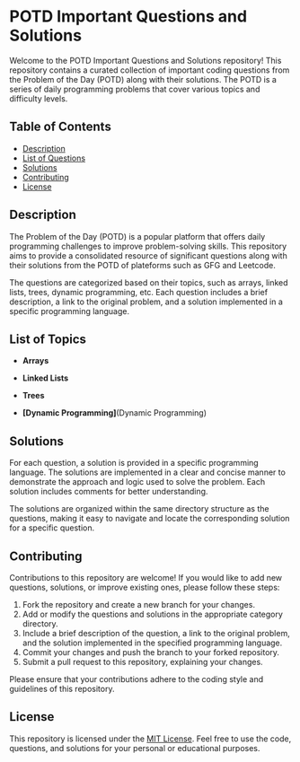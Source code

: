 # POTD Important Questions and Solutions

Welcome to the POTD Important Questions and Solutions repository! This repository contains a curated collection of important coding questions from the Problem of the Day (POTD) along with their solutions. The POTD is a series of daily programming problems that cover various topics and difficulty levels.

## Table of Contents

- [Description](#description)
- [List of Questions](#list-of-questions)
- [Solutions](#solutions)
- [Contributing](#contributing)
- [License](#license)

## Description

The Problem of the Day (POTD) is a popular platform that offers daily programming challenges to improve problem-solving skills. This repository aims to provide a consolidated resource of significant questions along with their solutions from the POTD of plateforms such as GFG and Leetcode.

The questions are categorized based on their topics, such as arrays, linked lists, trees, dynamic programming, etc. Each question includes a brief description, a link to the original problem, and a solution implemented in a specific programming language.

## List of Topics

- **Arrays**

- **Linked Lists**

- **Trees**

- **[Dynamic Programming]**(Dynamic Programming)


## Solutions

For each question, a solution is provided in a specific programming language. The solutions are implemented in a clear and concise manner to demonstrate the approach and logic used to solve the problem. Each solution includes comments for better understanding.

The solutions are organized within the same directory structure as the questions, making it easy to navigate and locate the corresponding solution for a specific question.

## Contributing

Contributions to this repository are welcome! If you would like to add new questions, solutions, or improve existing ones, please follow these steps:

1. Fork the repository and create a new branch for your changes.
2. Add or modify the questions and solutions in the appropriate category directory.
3. Include a brief description of the question, a link to the original problem, and the solution implemented in the specified programming language.
4. Commit your changes and push the branch to your forked repository.
5. Submit a pull request to this repository, explaining your changes.

Please ensure that your contributions adhere to the coding style and guidelines of this repository.

## License

This repository is licensed under the [MIT License](link-to-license-file). Feel free to use the code, questions, and solutions for your personal or educational purposes.

